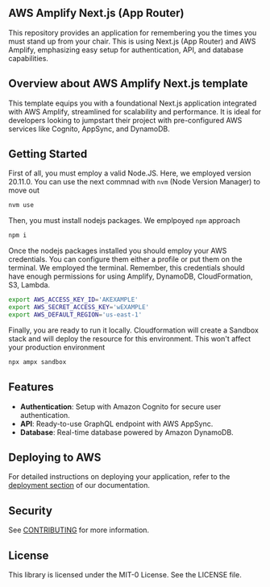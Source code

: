 ## AWS Amplify Next.js (App Router)

This repository provides an application for remembering you the times you must stand up from your chair. This is using Next.js (App Router) and AWS Amplify, emphasizing easy setup for authentication, API, and database capabilities.

## Overview about AWS Amplify Next.js template

This template equips you with a foundational Next.js application integrated with AWS Amplify, streamlined for scalability and performance. It is ideal for developers looking to jumpstart their project with pre-configured AWS services like Cognito, AppSync, and DynamoDB.

## Getting Started

First of all, you must employ a valid Node.JS. Here, we employed version 20.11.0. You can use the next commnad with  `nvm` (Node Version Manager) to move out

```bash
nvm use
```

Then, you must install nodejs packages. We emplpoyed `npm` approach

```bash
npm i
```

Once the nodejs packages installed you should employ your AWS credentials. You can configure them either a profile or put them on the terminal. We employed the terminal. Remember, this credentials should have enough permissions for using Amplify, DynamoDB, CloudFormation, S3, Lambda.

```bash
export AWS_ACCESS_KEY_ID='AKEXAMPLE'
export AWS_SECRET_ACCESS_KEY='wEXAMPLE'
export AWS_DEFAULT_REGION='us-east-1'
```

Finally, you are ready to run it locally. Cloudformation will create a Sandbox stack and will deploy the resource for this environment. This won't affect your production environment

```bash
npx ampx sandbox
```

## Features

- **Authentication**: Setup with Amazon Cognito for secure user authentication.
- **API**: Ready-to-use GraphQL endpoint with AWS AppSync.
- **Database**: Real-time database powered by Amazon DynamoDB.

## Deploying to AWS

For detailed instructions on deploying your application, refer to the [deployment section](https://docs.amplify.aws/nextjs/start/quickstart/nextjs-app-router-client-components/#deploy-a-fullstack-app-to-aws) of our documentation.

## Security

See [CONTRIBUTING](CONTRIBUTING.md#security-issue-notifications) for more information.

## License

This library is licensed under the MIT-0 License. See the LICENSE file.